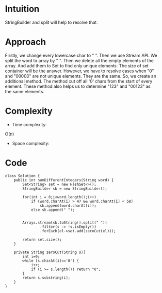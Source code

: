 # Intuition
<!-- Describe your first thoughts on how to solve this problem. -->
StringBuilder and split will help to resolve that.
# Approach
<!-- Describe your approach to solving the problem. -->
Firstly, we change every lowercase char to " ". Then we use Stream API. We split the word to array by " ". Then we delete all the empty elements of the array. And add them to Set to find only unique elements. The size of set container will be the answer. However, we have to resolve cases when "0" and "00000" are not unique elements. They are the same. So, we create an additional method. The method cut off all '0' chars from the start of every element. These method also helps us to determine "123" and "00123" as the same elements.
# Complexity
- Time complexity:
<!-- Add your time complexity here, e.g. $$O(n)$$ -->
O(n)
- Space complexity:
<!-- Add your space complexity here, e.g. $$O(n)$$ -->

# Code
```
class Solution {
    public int numDifferentIntegers(String word) {
        Set<String> set = new HashSet<>();
        StringBuilder sb = new StringBuilder();

        for(int i = 0;i<word.length();i++)
            if (word.charAt(i) > 47 && word.charAt(i) < 58)
                sb.append(word.charAt(i));
            else sb.append(" ");


        Arrays.stream(sb.toString().split(" "))
                .filter(s -> !s.isEmpty())
                .forEach(el->set.add(zeroCut(el)));

        return set.size();
    }

    private String zeroCut(String s){
        int i=0;
        while (s.charAt(i)=='0') {
            i++;
            if (i >= s.length()) return "0";
        }
        return s.substring(i);
    }
}
```